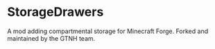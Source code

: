 StorageDrawers
==============

A mod adding compartmental storage for Minecraft Forge.  Forked and maintained by the GTNH team.
